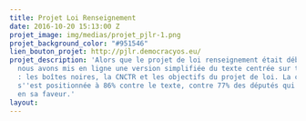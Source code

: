 ```yaml
---
title: Projet Loi Renseignement
date: 2016-10-20 15:13:00 Z
projet_image: img/medias/projet_pjlr-1.png
projet_background_color: "#951546"
lien_bouton_projet: http://pjlr.democracyos.eu/
projet_description: 'Alors que le projet de loi renseignement était débattu au Parlement,
  nous avons mis en ligne une version simplifiée du texte centrée sur trois enjeux
  : les boîtes noires, la CNCTR et les objectifs du projet de loi. La communauté réunie
  s''est positionnée à 86% contre le texte, contre 77% des députés qui se sont exprimés
  en sa faveur.'
layout: 
---
```


